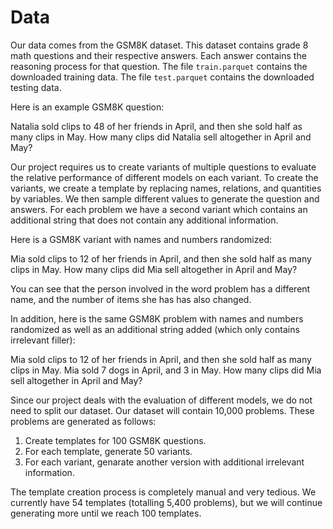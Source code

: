 # Data

Our data comes from the GSM8K dataset. This dataset contains grade 8 math questions and their respective answers. Each answer contains the reasoning process for that question. The file `train.parquet` contains the downloaded training data. The file `test.parquet` contains the downloaded testing data.

Here is an example GSM8K question:

Natalia sold clips to 48 of her friends in April, and then she sold half as many clips in May. How many clips did Natalia sell altogether in April and May?

Our project requires us to create variants of multiple questions to evaluate the relative performance of different models on each variant. To create the variants, we create a template by replacing names, relations, and quantities by variables. We then sample different values to generate the question and answers. For each problem we have a second variant which contains an additional string that does not contain any additional information.

Here is a GSM8K variant with names and numbers randomized:

Mia sold clips to 12 of her friends in April, and then she sold half as many clips in May. How many clips did Mia sell altogether in April and May?

You can see that the person involved in the word problem has a different name, and the number of items she has has also changed.

In addition, here is the same GSM8K problem with names and numbers randomized as well as an additional string added (which only contains irrelevant filler):

Mia sold clips to 12 of her friends in April, and then she sold half as many clips in May. Mia sold 7 dogs in April, and 3 in May. How many clips did Mia sell altogether in April and May?

Since our project deals with the evaluation of different models, we do not need to split our dataset. Our dataset will contain 10,000 problems. These problems are generated as follows:
1. Create templates for 100 GSM8K questions.
2. For each template, generate 50 variants.
3. For each variant, genarate another version with additional irrelevant information.

The template creation process is completely manual and very tedious. We currently have 54 templates (totalling 5,400 problems), but we will continue generating more until we reach 100 templates.
